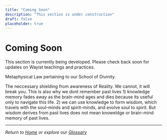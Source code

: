 ```yaml
---
title: "Coming Soon"
description: "This section is under construction"
draft: false
placeholder: true
---
```


# Coming Soon

This section is currently being developed. Please check back soon for updates on Wayist teachings and practices.

Metaphysical Law pertaining to our School of Divinity. <p>The neccessary shielding from awareness of Reality. We cannot, it will break you. This is also why we dont remember past lives 1) knowledge memory fades away as the brain-mind ages and dies because its useful only to navigate this life. 2) we can use knowledge to form wisdom, which travels with the soul-minds and spirit-minds, and evolve soul to spirit. But wisdom derives from past lives does not mean knoweldge or brain-mind memory of past lives.

---

*Return to [Home](/) or explore our [Glossary](/glossary/)*
